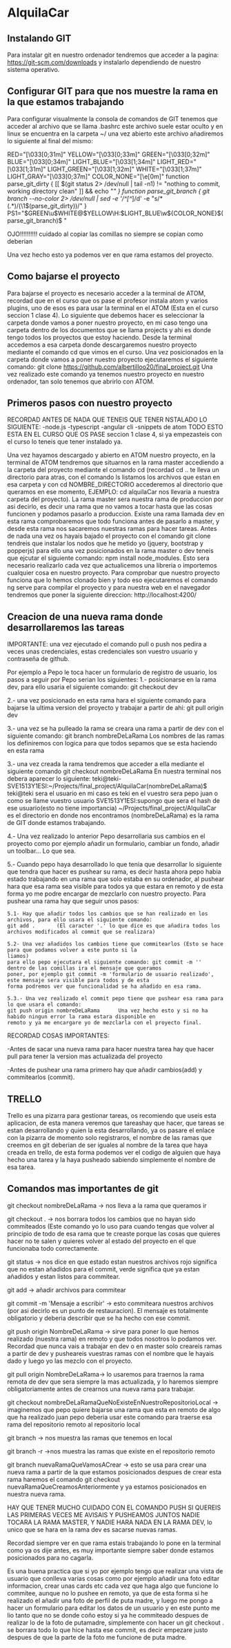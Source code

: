 # AlquilaCar

## Instalando GIT
Para instalar git en nuestro ordenador tendremos que acceder a la pagina: https://git-scm.com/downloads y instalarlo dependiendo de nuestro sistema operativo.

## Configurar GIT para que nos muestre la rama en la que estamos trabajando
Para configurar visualmente la consola de comandos de GIT tenemos que acceder al archivo que se llama .bashrc este archivo suele estar oculto y en linux se encuentra en la carpeta ~/ una vez abierto este archivo añadiremos lo siguiente al final del mismo:


RED="\[\033[0;31m\]"
YELLOW="\[\033[0;33m\]"
GREEN="\[\033[0;32m\]"
BLUE="\[\033[0;34m\]"
LIGHT_BLUE="\[\033[1;34m\]"
LIGHT_RED="\[\033[1;31m\]"
LIGHT_GREEN="\[\033[1;32m\]"
WHITE="\[\033[1;37m\]"
LIGHT_GRAY="\[\033[0;37m\]"
COLOR_NONE="\[\e[0m\]"
function parse_git_dirty {
[[ $(git status 2> /dev/null | tail -n1) != "nothing to commit, working directory clean" ]] &&
   echo "*"
}
function parse_git_branch {
  git branch --no-color 2> /dev/null | sed -e '/^[^*]/d' -e "s/* \(.*\)/(\1$(parse_git_dirty))/"
}
PS1="$GREEN\u$WHITE@$YELLOW\H:$LIGHT_BLUE\w${COLOR_NONE}\$(parse_git_branch)\$ "

OJO!!!!!!!!!! cuidado al copiar las comillas no siempre se copian como deberian

Una vez hecho esto ya podemos ver en que rama estamos del proyecto.

## Como bajarse el proyecto
Para bajarse el proyecto es necesario acceder a la terminal de ATOM, recordad que en el curso que os pase el profesor instala atom y varios plugins, uno de esos es para usar la terminal en el ATOM (Esta en el curso seccion 1 clase 4).
Lo siguiente que debemos hacer es seleccionar la carpeta donde vamos a poner nuestro proyecto, en mi caso tengo una carpeta dentro de los documentos que se llama projects y ahi es donde tengo todos los proyectos que estoy haciendo.
Desde la terminal accedemos a esa carpeta donde descargaremos nuestro proyecto mediante el comando cd que vimos en el curso.
Una vez posicionados en la carpeta donde vamos a poner nuestro proyecto ejecutaremos el siguiente comando:
  git clone https://github.com/albertilloo20/final_project.git
Una vez realizado este comando ya tenemos nuestro proyecto en nuestro ordenador, tan solo tenemos que abrirlo con ATOM.

## Primeros pasos con nuestro proyecto
RECORDAD ANTES DE NADA QUE TENEIS QUE TENER NSTALADO LO SIGUIENTE:
-node.js
-typescript
-angular cli
-snippets de atom
TODO ESTO ESTA EN EL CURSO QUE OS PASE seccion 1 clase 4, si ya empezasteis con el curso lo teneis que tener instalado ya.

Una vez hayamos descargado y abierto en ATOM nuestro proyecto, en la terminal de ATOM tendremos que situarnos en la rama master accediendo a la carpeta del proyecto mediante el comando cd (recordad cd .. te lleva un directorio para atras, con el comando ls listamos los archivos que estan en esa carpeta y con cd NOMBRE_DIRECTORIO accederemos al directorio que queramos en ese momento, EJEMPLO: cd alquilaCar nos llevaria a nuestra carpeta del proyecto).
La rama master sera nuestra rama de produccion por asi decirlo, es decir una rama que no vamos a tocar hasta que las cosas funcionen y podamos pasarlo a produccion. 
Existe una rama llamada dev en esta rama comprobaremos que todo funciona antes de pasarlo a master, y desde esta rama nos sacaremos nuestras ramas para hacer tareas. 
Antes de nada una vez os hayais bajado el proyecto con el comando git clone tendreis que instalar los nodos que he metido yo (jquery, bootstrap y popperjs) para ello una vez posicionados en la rama master o dev teneis que ejcutar el siguiente comando: npm install node_modules. Esto sera necesario realizarlo cada vez que actualicemos una libreria o importemos cualquier cosa en nuestro proyecto.
Para comprobar que nuestro proyecto funciona que lo hemos clonado bien y todo eso ejecutaremos el comando ng serve para compilar el proyecto y para nuestra web en el navegador tendremos que poner la siguiente direccion: http://localhost:4200/

## Creacion de una nueva rama donde desarrollaremos las tareas
IMPORTANTE: una vez ejecutado el comando pull o push nos pedira a veces unas credenciales, estas credenciales son vuestro usuario y contraseña de github.

Por ejemplo a Pepo le toca hacer un formulario de registro de usuario, los pasos a seguir por Pepo serian los siguientes:
  1.- posicionarse en la rama dev, para ello usaria el siguiente comando: git checkout dev
  
  2.- una vez posicionado en esta rama hara el siguiente comando para bajarse la ultima version del proyecto y trabajar
  a partir de ahi: git pull origin dev
  
  3.- una vez se ha pulleado la rama se creara una rama a partir de dev con el siguiente comando: 
  git branch nombreDeLaRama 
  Los nombres de las ramas los definiremos con logica para que todos sepamos que se esta haciendo en esta rama
  
  3.- una vez creada la rama tendremos que acceder a ella mediante el siguiente comando git checkout nombreDeLaRama
  En nuestra terminal nos debera aparecer lo siguiente:
  teki@teki-SVE1513Y1ESI:~/Projects/final_project/AlquilaCar(nombreDeLaRama)$
  teki@teki sera el usuario en mi caso es teki en el vuestro sera pepo juan o como se llame vuestro usuario
  SVE1513Y1ESI:supongo que sera el hash de ese usuario(esto no tiene importancia)
  ~/Projects/final_project/AlquilaCar es el directorio en donde nos encontramos
  (nombreDeLaRama) es la rama de GIT donde estamos trabajando.
  
  4.- Una vez realizado lo anterior Pepo desarrollaria sus cambios en el proyecto como por ejemplo añadir un formulario,
  cambiar un fondo, añadir un toolbar... Lo que sea.
  
  5.- Cuando pepo haya desarrollado lo que tenia que desarrollar lo siguiente que tendra que hacer es pushear su rama, es
  decir hasta ahora pepo habia estado trabajando en una rama que solo estaba en su ordenador, al pushear hara que esa rama 
  sea visible para todos ya que estara en remoto y de esta forma yo me podre encargar de mezclarlo con nuestro proyecto.
  Para pushear una rama hay que seguir unos pasos:
  
    5.1- Hay que añadir todos los cambios que se han realizado en los archivos, para ello usara el siguiente comando:
    git add .       (El caracter '.' lo que dice es que añadira todos los archivos modificados al commit que se realizara)
    
    5.2- Una vez añadidos los cambios tiene que commitearlos (Esto se hace para que podamos volver a este punto si la 
    liamos)
    para ello pepo ejecutara el siguiente comando: git commit -m ''     dentro de las comillas ira el mensaje que queramos
    poner, por ejemplo git commit -m 'formulario de usuario realizado', este mensaje sera visible para todos y de esta
    forma podremos ver que funcionalidad se ha añadido en esa rama.
    
    5.3.- Una vez realizado el commit pepo tiene que pushear esa rama para lo que usara el comando: 
    git push origin nombreDeLaRama      Una vez hecho esto y si no ha habido ningun error la rama estara disponible en 
    remoto y ya me encargare yo de mezclarla con el proyecto final.
   
   RECORDAD COSAS IMPORTANTES:
   
   -Antes de sacar una nueva rama para hacer nuestra tarea hay que hacer pull para tener la version mas actualizada del
   proyecto
   
   -Antes de pushear una rama primero hay que añadir cambios(add) y commitearlos (commit).
  
## TRELLO
  Trello es una pizarra para gestionar tareas, os recomiendo que useis esta aplicacion, de esta manera veremos que tareashay
  que hacer, que tareas se estan desarrollando y quien la esta desarrollando, ya os pasare el enlace con la pizarra de
  momento solo registraros, el nombre de las ramas que creemos en git deberian de ser iguales al nombre de la tarea que haya
  creada en trello, de esta forma podemos ver el codigo de alguien que haya hecho una tarea y la haya pusheado sabiendo
  simplemente el nombre de esa tarea.
  
## Comandos mas importantes de git
  git checkout nombreDeLaRama -> nos lleva a la rama que queramos ir
  
  git checkout . -> nos borrara todos los cambios que no hayan sido commiteados (Este comando yo lo uso para cuando tengas 
  que volver al principio de todo de esa rama que te creaste porque las cosas que quieres hacer no te salen y quieres volver
  al estado del proyecto en el que funcionaba todo correctamente.
  
  git status -> nos dice en que estado estan nuestros archivos rojo significa que no estan añadidos para el commit, verde 
  significa que ya estan añadidos y estan listos para commitear.
  
  git add -> añadir archivos para commitear
  
  git commit -m 'Mensaje a escribir' -> esto commiteara nuestros archivos (por asi decirlo es un punto de restauracion). El
  mensaje es totalmente obligatorio y deberia describir que se ha hecho con ese commit.
  
  git push origin NombreDeLaRama -> sirve para poner lo que hemos realizado (nuestra rama) en remoto y que todos nosotros lo
  podamos ver. Recordad que nunca vais a trabajar en dev o en master solo creareis ramas a partir de dev y pusheareis 
  vuestras ramas con el nombre que le hayais dado y luego yo las mezclo con el proyecto.
  
  git pull origin NombreDeLaRama-> lo usaremos para traernos la rama remota de dev que sera siempre la mas actualizada, y lo
  haremos siempre obligatoriamente antes de crearnos una nueva rama para trabajar.
  
  git checkout nombreDeLaRamaQueNoExisteEnNuestroRepositorioLocal -> imaginemos que pepo quiere bajarse una rama que esta en
  remoto de algo que ha realizado juan pepo deberia usar este comando para traerse esa rama del repositorio remoto al 
  repositorio local
  
  git branch -> nos muestra las ramas que tenemos en local
  
  git branch -r ->nos muestra las ramas que existe en el repositorio remoto
  
  git branch nuevaRamaQueVamosACrear -> esto se usa para crear una nueva rama a partir de la que estamos posicionados
  despues de crear esta rama haremos el comando git checkout nuevaRamaQueCreamosAnteriormente y ya estamos posicionados
  en nuestra nueva rama.
  
  HAY QUE TENER MUCHO CUIDADO CON EL COMANDO PUSH SI QUEREIS LAS PRIMERAS VECES ME AVISAIS Y PUSHEAMOS JUNTOS
  NADIE TOCARA LA RAMA MASTER, Y NADIE HARA NADA EN LA RAMA DEV, lo unico que se hara en la rama dev es sacarse nuevas 
  ramas.
  
  Recordad siempre ver en que rama estais trabajando lo pone en la terminal como ya os dije antes, es muy importante siempre
  saber donde estamos posicionados para no cagarla.
  
  Es una buena practica que si yo por ejemplo tengo que realizar una vista de usuario que conlleva varias cosas como por
  ejemplo añadir una foto editar informacion, crear unas cards etc cada vez que haga algo que funcione lo commitee, aunque 
  no lo pushee en remoto, ya que de esta forma si he realizado el añadir una foto de perfil de puta madre, y luego me pongo 
  a hacer un formulario para editar los datos de un usuario y en este punto me lio tanto que no se donde coño estoy si ya he 
  commiteado despues de realizar lo de la foto de putamadre, simplemente con hacer un git checkout . se borrara todo lo que 
  hice hasta ese commit, es decir empezare justo despues de que la parte de la foto me funcione de puta madre.
